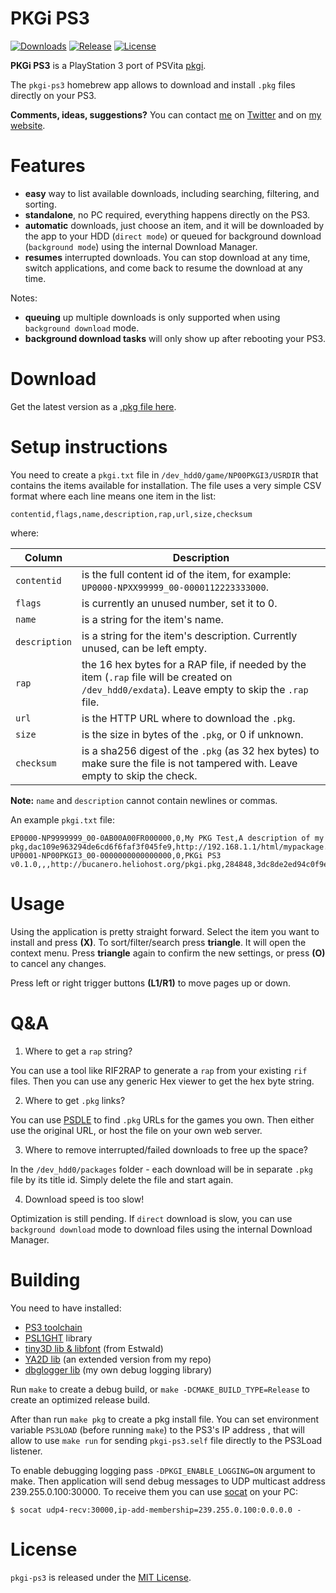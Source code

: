 # PKGi PS3

[![Downloads][img_downloads]][pkgi_downloads] [![Release][img_latest]][pkgi_latest] [![License][img_license]][pkgi_license]


**PKGi PS3** is a PlayStation 3 port of PSVita [pkgi](https://github.com/mmozeiko/pkgi).

The `pkgi-ps3` homebrew app allows to download and install `.pkg` files directly on your PS3.

**Comments, ideas, suggestions?** You can contact [me](https://github.com/bucanero/) on [Twitter](https://twitter.com/dparrino) and on [my website](http://www.bucanero.com.ar/).

# Features

* **easy** way to list available downloads, including searching, filtering, and sorting.
* **standalone**, no PC required, everything happens directly on the PS3.
* **automatic** downloads, just choose an item, and it will be downloaded by the app to your HDD (`direct mode`) or queued for background download (`background mode`) using the internal Download Manager.
* **resumes** interrupted downloads. You can stop download at any time, switch applications, and come back to resume the download at any time.

Notes:
* **queuing** up multiple downloads is only supported when using `background download` mode.
* **background download tasks** will only show up after rebooting your PS3.

# Download

Get the latest version as a [.pkg file here][pkgi_latest].

# Setup instructions

You need to create a `pkgi.txt` file in `/dev_hdd0/game/NP00PKGI3/USRDIR` that contains the items available for installation. The file uses a very
simple CSV format where each line means one item in the list:

```
contentid,flags,name,description,rap,url,size,checksum
```

where:

| Column | Description |
|--------|-------------|
| `contentid` | is the full content id of the item, for example: `UP0000-NPXX99999_00-0000112223333000`.
| `flags` | is currently an unused number, set it to 0.
| `name` | is a string for the item's name.
| `description` | is a string for the item's description. Currently unused, can be left empty.
| `rap` | the 16 hex bytes for a RAP file, if needed by the item (`.rap` file will be created on `/dev_hdd0/exdata`). Leave empty to skip the `.rap` file.
| `url` | is the HTTP URL where to download the `.pkg`.
| `size` | is the size in bytes of the `.pkg`, or 0 if unknown.
| `checksum` | is a sha256 digest of the `.pkg` (as 32 hex bytes) to make sure the file is not tampered with. Leave empty to skip the check.

**Note:** `name` and `description` cannot contain newlines or commas.

An example `pkgi.txt` file:
```
EP0000-NP9999999_00-0AB00A00FR000000,0,My PKG Test,A description of my pkg,dac109e963294de6cd6f6faf3f045fe9,http://192.168.1.1/html/mypackage.pkg,2715513,afb545c6e71bd95f77994ab4a659efbb8df32208f601214156ad89b1922e73c3
UP0001-NP00PKGI3_00-0000000000000000,0,PKGi PS3 v0.1.0,,,http://bucanero.heliohost.org/pkgi.pkg,284848,3dc8de2ed94c0f9efeafa81df9b7d58f8c169e2875133d6d2649a7d477c1ae13
```

# Usage

Using the application is pretty straight forward. Select the item you want to install and press **(X)**. To sort/filter/search press **triangle**.
It will open the context menu. Press **triangle** again to confirm the new settings, or press **(O)** to cancel any changes.

Press left or right trigger buttons **(L1/R1)** to move pages up or down.

# Q&A

1. Where to get a `rap` string? 

  You can use a tool like RIF2RAP to generate a `rap` from your existing `rif` files. Then you can use any generic Hex viewer to get the hex byte string.

2. Where to get `.pkg` links?

  You can use [PSDLE][] to find `.pkg` URLs for the games you own. Then either use the original URL, or host the file on your own web server.

3. Where to remove interrupted/failed downloads to free up the space?

  In the `/dev_hdd0/packages` folder - each download will be in separate `.pkg` file by its title id. Simply delete the file and start again.

4. Download speed is too slow!

  Optimization is still pending. If `direct` download is slow, you can use `background download` mode to download files using the internal Download Manager.

# Building

You need to have installed:

- [PS3 toolchain](https://github.com/bucanero/ps3toolchain)
- [PSL1GHT](https://github.com/bucanero/PSL1GHT) library
- [tiny3D lib & libfont](https://github.com/wargio/tiny3d) (from Estwald)
- [YA2D lib](https://github.com/bucanero/ya2d_ps3) (an extended version from my repo)
- [dbglogger lib](https://github.com/bucanero/psl1ght-libs/tree/master/dbglogger) (my own debug logging library)

Run `make` to create a debug build, or `make -DCMAKE_BUILD_TYPE=Release` to create an optimized release build.

After than run `make pkg` to create a pkg install file. You can set environment variable `PS3LOAD` (before running `make`) to the PS3's IP address
, that will allow to use `make run` for sending `pkgi-ps3.self` file directly to the PS3Load listener.

To enable debugging logging pass `-DPKGI_ENABLE_LOGGING=ON` argument to make. Then application will send debug messages to
UDP multicast address 239.255.0.100:30000. To receive them you can use [socat][] on your PC:

    $ socat udp4-recv:30000,ip-add-membership=239.255.0.100:0.0.0.0 -

# License

`pkgi-ps3` is released under the [MIT License](LICENSE).

[PSDLE]: https://repod.github.io/psdle/
[socat]: http://www.dest-unreach.org/socat/
[pkgi_downloads]: https://github.com/bucanero/pkgi-ps3/releases
[pkgi_latest]: https://github.com/bucanero/pkgi-ps3/releases/latest
[pkgi_license]: https://github.com/bucanero/pkgi-ps3/blob/master/LICENSE
[img_downloads]: https://img.shields.io/github/downloads/bucanero/pkgi-ps3/total.svg?maxAge=3600
[img_latest]: https://img.shields.io/github/release/bucanero/pkgi-ps3.svg?maxAge=3600
[img_license]: https://img.shields.io/github/license/bucanero/pkgi-ps3.svg?maxAge=2592000
